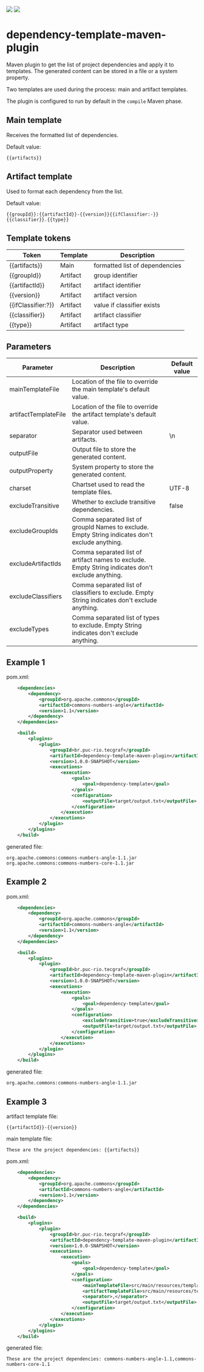 [![](https://img.shields.io/maven-central/v/br.puc-rio.tecgraf/dependency-template-maven-plugin)](https://search.maven.org/artifact/br.puc-rio.tecgraf/dependency-template-maven-plugin)
[![](https://img.shields.io/badge/TECGRAF-PUC--RIO-lightgrey)](https://www.tecgraf.puc-rio.br/)

# dependency-template-maven-plugin

Maven plugin to get the list of project dependencies and apply it to templates.
The generated content can be stored in a file or a system property.

Two templates are used during the process: main and artifact templates.

The plugin is configured to run by default in the `compile` Maven phase.

## Main template

Receives the formatted list of dependencies.

Default value:
```
{{artifacts}}
```

## Artifact template

Used to format each dependency from the list.

Default value:
```
{{groupId}}:{{artifactId}}-{{version}}{{ifClassifier:-}}{{classifier}}.{{type}}
```

## Template tokens

| Token | Template | Description |
| --- | --- | --- |
| {{artifacts}} | Main | formatted list of dependencies |
| {{groupId}} | Artifact | group identifier |
| {{artifactId}} | Artifact | artifact identifier |
| {{version}} | Artifact | artifact version |
| {{ifClassifier:?}} | Artifact | value if classifier exists |
| {{classifier}} | Artifact | artifact classifier |
| {{type}} | Artifact | artifact type |

## Parameters

| Parameter | Description | Default value |
| --- | --- | --- |
| mainTemplateFile | Location of the file to override the main template's default value. |  |
| artifactTemplateFile | Location of the file to override the artifact template's default value. | |
| separator | Separator used between artifacts. | \n |
| outputFile | Output file to store the generated content. | |
| outputProperty | System property to store the generated content. | |
| charset | Chartset used to read the template files. | UTF-8 |
| excludeTransitive | Whether to exclude transitive dependencies. | false |
| excludeGroupIds | Comma separated list of groupId Names to exclude. Empty String indicates don't exclude anything. | |
| excludeArtifactIds | Comma separated list of artifact names to exclude. Empty String indicates don't exclude anything. | |
| excludeClassifiers | Comma separated list of classifiers to exclude. Empty String indicates don't exclude anything. | |
| excludeTypes | Comma separated list of types to exclude. Empty String indicates don't exclude anything. | |

## Example 1

pom.xml:
```xml
    <dependencies>
        <dependency>
            <groupId>org.apache.commons</groupId>
            <artifactId>commons-numbers-angle</artifactId>
            <version>1.1</version>
        </dependency>
    </dependencies>

    <build>
        <plugins>
            <plugin>
                <groupId>br.puc-rio.tecgraf</groupId>
                <artifactId>dependency-template-maven-plugin</artifactId>
                <version>1.0.0-SNAPSHOT</version>
                <executions>
                    <execution>
                        <goals>
                            <goal>dependency-template</goal>
                        </goals>
                        <configuration>
                            <outputFile>target/output.txt</outputFile>
                        </configuration>
                    </execution>
                </executions>
            </plugin>
        </plugins>
    </build>
```

generated file:

```
org.apache.commons:commons-numbers-angle-1.1.jar
org.apache.commons:commons-numbers-core-1.1.jar
```

## Example 2

pom.xml:
```xml
    <dependencies>
        <dependency>
            <groupId>org.apache.commons</groupId>
            <artifactId>commons-numbers-angle</artifactId>
            <version>1.1</version>
        </dependency>
    </dependencies>

    <build>
        <plugins>
            <plugin>
                <groupId>br.puc-rio.tecgraf</groupId>
                <artifactId>dependency-template-maven-plugin</artifactId>
                <version>1.0.0-SNAPSHOT</version>
                <executions>
                    <execution>
                        <goals>
                            <goal>dependency-template</goal>
                        </goals>
                        <configuration>
                            <excludeTransitive>true</excludeTransitive>
                            <outputFile>target/output.txt</outputFile>
                        </configuration>
                    </execution>
                </executions>
            </plugin>
        </plugins>
    </build>
```

generated file:

```
org.apache.commons:commons-numbers-angle-1.1.jar
```

## Example 3

artifact template file:

```
{{artifactId}}-{{version}}
```

main template file:

```
These are the project dependencies: {{artifacts}}
```

pom.xml:
```xml
    <dependencies>
        <dependency>
            <groupId>org.apache.commons</groupId>
            <artifactId>commons-numbers-angle</artifactId>
            <version>1.1</version>
        </dependency>
    </dependencies>

    <build>
        <plugins>
            <plugin>
                <groupId>br.puc-rio.tecgraf</groupId>
                <artifactId>dependency-template-maven-plugin</artifactId>
                <version>1.0.0-SNAPSHOT</version>
                <executions>
                    <execution>
                        <goals>
                            <goal>dependency-template</goal>
                        </goals>
                        <configuration>
                            <mainTemplateFile>src/main/resources/templates/mainTemplate.txt</mainTemplateFile>
                            <artifactTemplateFile>src/main/resources/templates/artifactTemplate.txt</artifactTemplateFile>
                            <separator>,</separator>
                            <outputFile>target/output.txt</outputFile>
                        </configuration>
                    </execution>
                </executions>
            </plugin>
        </plugins>
    </build>
```

generated file:

```
These are the project dependencies: commons-numbers-angle-1.1,commons-numbers-core-1.1
```



